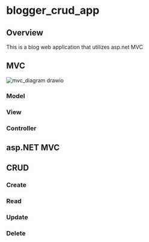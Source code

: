 # blogger_crud_app
## Overview 
This is a blog web application that utilizes asp.net MVC

## MVC 
![mvc_diagram drawio](https://github.com/elrjacks/blogger_crud_app/assets/74976469/e7fc073d-4283-43be-918b-0c000507ba58)


### Model

### View

### Controller

## asp.NET MVC 

## CRUD

### Create

### Read

### Update

### Delete 

